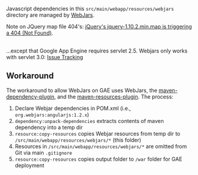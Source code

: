 Javascript dependencies in this `src/main/webapp/resources/webjars` directory are managed by 
<a href="http://www.webjars.org/">WebJars</a>.

Note on JQuery map file 404's: <a href="http://stackoverflow.com/questions/18365315/jquerys-jquery-1-10-2-min-map-is-triggering-a-404-not-found">jQuery's jquery-1.10.2.min.map is triggering a 404 (Not Found)</a>.

<br/>
...except that Google App Engine requires servlet 2.5.  Webjars only works with servlet 3.0: <a href="https://code.google.com/p/googleappengine/issues/detail?id=3091">Issue Tracking</a>

<h2>Workaround</h2>

The workaround to allow WebJars on GAE uses WebJars, the <a href="https://maven.apache.org/plugins/maven-dependency-plugin/examples/unpacking-project-dependencies.html">maven-dependency-plugin</a>, 
and the <a href="https://maven.apache.org/plugins/maven-resources-plugin/examples/copy-resources.html">maven-resources-plugin</a>.  The process:

1. Declare Webjar dependencies in POM.xml (i.e., `org.webjars:angularjs:1.2.x`)
2. `dependency:unpack-dependencies` extracts contents of maven dependency into a temp dir
3. `resource:copy-resources` copies Webjar resources from temp dir to `/src/main/webapp/resources/webjars/*` (this folder)
4. Resources in `/src/main/webapp/resources/webjars/*` are omitted from Git via main `.gitignore`
5. `resource:copy-resources` copies output folder to `/war` folder for GAE deployment
